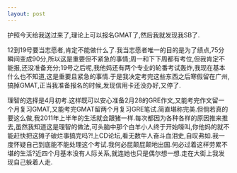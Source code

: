 ```yaml
---
layout: post
---
```

护照今天给我送过来了,理论上可以报名GMAT了,然后我就发现我SB了.

12到19号要当志愿者,肯定不能做什么了.我当志愿者唯一的目的是为了绩点,75分瞬间变成90分,所以这是重要但不紧急的事情;周一和下下周都有考位,但我肯定不能报,还没准备充分;19号之后呢,我他妈还有两个专业的轮番考试轰炸,我现在基本什么也不知道,这是重要且紧急的事情.于是我决定考完这些东西之后寒假留在广州,搞掉GMAT,正当我准备报名的时候,发现信用卡还没办好,又停了.

理智的选择是4月初考.这样既可以安心准备2月28的GRE作文,又能考完作文留一个月复习GMAT,又能考完GMAT留两个月复习GRE笔试.简直堪称完美.但倘若真的要这么做,我2011年上半年的生活就会跟猪一样.每次都因为各种各样的原因推来推去,虽然我知道这是理智的做法,可头脑中那个白羊小人终于开始嚎叫,你他妈的就不能赶快把这摊子破烂事搞完吗?!上CD论坛,看无数牛人奋斗血泪史,自叹弗如.我一度怀疑自己到底能不能处理这个考试.我何必屁颠屁颠地出国.何必过着这样劳累不堪的生活?近四个月基本没有人际关系,就连她也只是偶尔想一想.走在大街上我发现自己躲着人走.